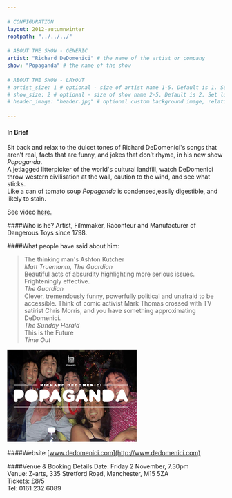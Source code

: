 ```yaml
---

# CONFIGURATION
layout: 2012-autumnwinter
rootpath: "../../../"

# ABOUT THE SHOW - GENERIC
artist: "Richard DeDomenici" # the name of the artist or company
show: "Popaganda" # the name of the show

# ABOUT THE SHOW - LAYOUT
# artist_size: 1 # optional - size of artist name 1-5. Default is 1. Set longer names to lower values
# show_size: 2 # optional - size of show name 2-5. Default is 2. Set longer names to lower values
# header_image: "header.jpg" # optional custom background image, relative to current page

---
```


#### In Brief
Sit back and relax to the dulcet tones of Richard DeDomenici's songs that aren’t real, facts that are funny, and jokes that don’t rhyme, in his new show *Popaganda*.    
A jetlagged litterpicker of the world's cultural landfill, watch DeDomenici throw western civilisation at the wall, caution to the wind, and see what sticks.    
Like a can of tomato soup *Popaganda* is condensed,easily digestible, and likely to stain.    

See video [here.](http://www.youtube.com/watch?v=T3bCKVk2Ui0)    

####Who is he?
Artist, Filmmaker, Raconteur and Manufacturer of Dangerous Toys since 1798.    

####What people have said about him:
>The thinking man's Ashton Kutcher<br>*Matt Truemanm, The Guardian*    
>Beautiful acts of absurdity highlighting more serious issues.  Frighteningly effective.<br>*The Guardian*       
>Clever, tremendously funny, powerfully political and unafraid to be accessible.  Think of comic activist Mark Thomas crossed with TV satirist Chris Morris, and you have something approximating DeDomenici.<br>*The Sunday Herald*    
>This is the Future<br>*Time Out*    

![Popaganda](dedomenici.png)

####Website
[www.dedomenici.com](http://www.dedomenici.com)    

####Venue & Booking Details
Date: Friday 2 November, 7.30pm    
Venue: Z-arts, 335 Stretford Road, Manchester, M15 5ZA    
Tickets: £8/5    
Tel: 0161 232 6089    

